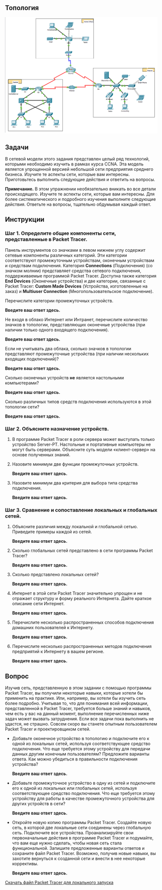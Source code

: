 ## Топология

![](./assets/topology.png)

## Задачи

В сетевой модели этого задания представлен целый ряд технологий, которыми необходимо изучить в рамках курса CCNA. Эта модель является упрощенной версией небольшой сети предприятия среднего бизнеса. Изучите те аспекты сети, которые вам интересны. Приготовьтесь выполнить следующие действия и ответить на вопросы.

**Примечание.** В этом упражнении необязательно вникать во все детали происходящего. Изучите те аспекты сети, которые вам интересны. Для более систематического и подробного изучения выполните следующие действия. Ответьте на вопросы, тщательно обдумывая каждый ответ.

## Инструкции

### Шаг 1. Определите общие компоненты сети, представленные в Packet Tracer.

Панель инструментов со значками в левом нижнем углу содержит сетевые компоненты различных категорий. Эти категории соответствуют промежуточным устройствам, оконечным устройствам и средствам подключения. Категория **Connections** (Подключения) (со значком молнии) представляет средства сетевого подключения, поддерживаемые программой Packet Tracer. Доступна также категория **End Devices** (Оконечные устройства) и две категории, связанные с Packet Tracer: **Custom Made Devices** (Устройства, изготовленные на заказ) и **Multiuser Connection** (Многопользовательское подключение).

Перечислите категории промежуточных устройств.

**Введите ваш ответ здесь.**

Не входя в облако Интернет или Интранет, перечислите количество значков в топологии, представляющих оконечные устройства (при наличии только одного входящего подключения).

**Введите ваш ответ здесь.**

Если не учитывать два облака, сколько значков в топологии представляют промежуточные устройства (при наличии нескольких входящих подключений)?

**Введите ваш ответ здесь.**

Сколько оконечных устройств **не** является настольными компьютерами?

**Введите ваш ответ здесь.**

Сколько различных типов средств подключения используются в этой топологии сети?

**Введите ваш ответ здесь.**

### Шаг 2. Объясните назначение устройств.

1.  В программе Packet Tracer в роли сервера может выступать только устройство Server-PT. Настольные и портативные компьютеры не могут быть серверами. Объясните суть модели «клиент-сервер» на основе полученных знаний.

2.  Назовите минимум две функции промежуточных устройств.

    **Введите ваш ответ здесь.**

3.  Назовите минимум два критерия для выбора типа средства подключения.

    **Введите ваш ответ здесь.**

### Шаг 3. Сравнение и сопоставление локальных и глобальных сетей.

1.  Объясните различия между локальной и глобальной сетью. Приведите примеры каждой из сетей.

    **Введите ваш ответ здесь.**

2.  Сколько глобальных сетей представлено в сети программы Packet Tracer?

    **Введите ваш ответ здесь.**

3.  Сколько представлено локальных сетей?

    **Введите ваш ответ здесь.**

4.  Интернет в этой сети Packet Tracer значительно упрощен и не отражает структуру и форму реального Интернета. Дайте краткое описание сети Интернет.

    **Введите ваш ответ здесь.**

5.  Перечислите несколько распространенных способов подключения домашних пользователей к Интернету.

    **Введите ваш ответ здесь.**

6.  Перечислите несколько распространенных методов подключения предприятий к Интернету в вашем регионе.

    **Введите ваш ответ здесь.**

## Вопрос

Изучив сеть, представленную в этом задании с помощью программы Packet Tracer, вы получили некоторые навыки, которые хотели бы применить на практике. Или, например, вы хотели бы изучить сеть более подробно. Учитывая то, что для понимания всей информации, представленной в Packet Tracer, требуется больше знаний и навыков, чем есть у вас на данный момент, выполнение перечисленных ниже задач может вызвать затруднения. Если все задачи пока выполнить не удастся, не страшно. Совсем скоро вы станете опытным пользователем Packet Tracer и проектировщиком сетей.

-   Добавьте оконечное устройство в топологию и подключите его к одной из локальных сетей, используя соответствующее средство подключения. Что еще требуется этому устройству для передачи данных другим конечным пользователям? Предложите варианты ответа. Как можно убедиться в правильности подключения устройства?

    **Введите ваш ответ здесь.**

-   Добавьте промежуточное устройство в одну из сетей и подключите его к одной из локальных или глобальных сетей, используя соответствующее средство подключения. Что еще требуется этому устройству для работы в качестве промежуточного устройства для других устройств в сети?

    **Введите ваш ответ здесь.**

-   Откройте новую копию программы Packet Tracer. Создайте новую сеть, в которой две локальные сети соединены через глобальную сеть. Подключите все устройства. Проанализируйте свои первоначальные действия в программе Packet Tracer и подумайте, что вам еще нужно сделать, чтобы новая сеть стала функциональной. Запишите предложенные варианты ответов и сохраните файл Packet Tracer. Возможно, получив новые навыки, вы захотите вернуться к созданной сети и внести в нее некоторые коррективы.

    **Введите ваш ответ здесь.**

[Скачать файл Packet Tracer для локального запуска](./assets/1.5.7-packet-tracer---network-representation_ru-RU.pka)
